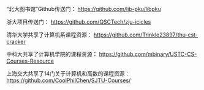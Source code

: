 “北大图书馆”Github传送门：
https://github.com/lib-pku/libpku

浙大项目传送门：
https://github.com/QSCTech/zju-icicles

清华大学共享了计算机系课程资源：
https://github.com/Trinkle23897/thu-cst-cracker

中科大共享了计算机学院的课程资源：
https://github.com/mbinary/USTC-CS-Courses-Resource

上海交大共享了14门关于计算机和高数的课程资源：
https://github.com/CoolPhilChen/SJTU-Courses/
